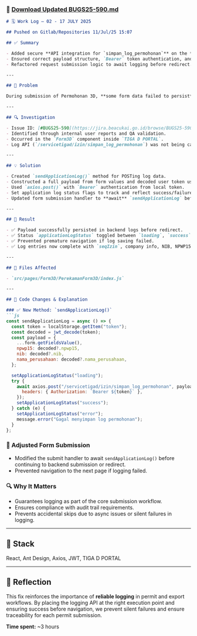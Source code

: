 ### 📄 [Download Updated BUGS25-590.md](sandbox:/mnt/data/BUGS25-590_UPDATED.md)

```markdown
# 🗓️ Work Log — 02 - 17 JULY 2025

## Pushed on Gitlab/Repositories 11/Jul/25 15:07

## ✅ Summary

- Added secure **API integration for `simpan_log_permohonan`** on the **3D Permit Submission Form**.
- Ensured correct payload structure, `Bearer` token authentication, and updated UI flow.
- Refactored request submission logic to await logging before redirect.

---

## 🧠 Problem

During submission of Permohonan 3D, **some form data failed to persist** due to missing or improperly sequenced log saving. The system lacked a proper integration for the `simpan_log_permohonan` API, risking data loss for export permissions.

---

## 🔍 Investigation

- Issue ID: [#BUGS25-590](https://jira.beacukai.go.id/browse/BUGS25-590)
- Identified through internal user reports and QA validation.
- Occurred in the `Form3D` component inside `TIGA D PORTAL`.
- Log API (`/servicetigad/izin/simpan_log_permohonan`) was not being called or failed silently.

---

## 💡 Solution

- Created `sendApplicationLog()` method for POSTing log data.
- Constructed a full payload from form values and decoded user token using `jwt-decode`.
- Used `axios.post()` with `Bearer` authentication from local token.
- Set application log status flags to track and reflect success/failure.
- Updated form submission handler to **await** `sendApplicationLog` before navigation.

---

## 🧪 Result

- ✅ Payload successfully persisted in backend logs before redirect.
- ✅ Status `applicationLogStatus` toggled between `loading`, `success`, or `error`.
- ✅ Prevented premature navigation if log saving failed.
- ✅ Log entries now complete with `seqIzin`, company info, NIB, NPWP15, and export flow details.

---

## 📁 Files Affected

- `src/pages/Form3D/PerekamanForm3D/index.js`

---

## 📌 Code Changes & Explanation

### ✅ New Method: `sendApplicationLog()`
```js
const sendApplicationLog = async () => {
  const token = localStorage.getItem("token");
  const decoded = jwt_decode(token);
  const payload = {
    ...form.getFieldsValue(),
    npwp15: decoded?.npwp15,
    nib: decoded?.nib,
    nama_perusahaan: decoded?.nama_perusahaan,
  };

  setApplicationLogStatus("loading");
  try {
    await axios.post("/servicetigad/izin/simpan_log_permohonan", payload, {
      headers: { Authorization: `Bearer ${token}` },
    });
    setApplicationLogStatus("success");
  } catch (e) {
    setApplicationLogStatus("error");
    message.error("Gagal menyimpan log permohonan");
  }
};
```

### 🔄 Adjusted Form Submission
- Modified the submit handler to await `sendApplicationLog()` before continuing to backend submission or redirect.
- Prevented navigation to the next page if logging failed.

### 🔍 Why It Matters
- Guarantees logging as part of the core submission workflow.
- Ensures compliance with audit trail requirements.
- Prevents accidental skips due to async issues or silent failures in logging.

---

## 🔧 Stack

React, Ant Design, Axios, JWT, TIGA D PORTAL

---

## 🧠 Reflection

This fix reinforces the importance of **reliable logging** in permit and export workflows. By placing the logging API at the right execution point and ensuring success before navigation, we prevent silent failures and ensure traceability for each permit submission.

**Time spent:** ~3 hours